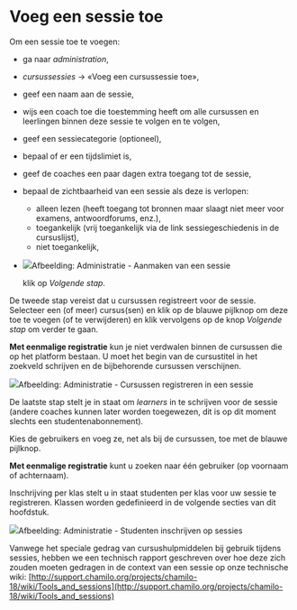 # Voeg een sessie toe

Om een sessie toe te voegen:

- ga naar *administration*,

- *cursussessies* → «Voeg een cursussessie toe»,

- geef een naam aan de sessie,

- wijs een coach toe die toestemming heeft om alle cursussen en leerlingen binnen deze sessie te volgen en te volgen,

- geef een sessiecategorie (optioneel),

- bepaal of er een tijdslimiet is,

- geef de coaches een paar dagen extra toegang tot de sessie,

- bepaal de zichtbaarheid van een sessie als deze is verlopen:

    - alleen lezen (heeft toegang tot bronnen maar slaagt niet meer voor examens, antwoordforums, enz.),
    - toegankelijk (vrij toegankelijk via de link sessiegeschiedenis in de cursuslijst),
    - niet toegankelijk,

- ![](../../.gitbook/assets/sessionajouter%20%281%29.png)Afbeelding: Administratie - Aanmaken van een sessie

    klik op *Volgende stap*.

De tweede stap vereist dat u cursussen registreert voor de sessie. Selecteer een (of meer) cursus(sen) en klik op de blauwe pijlknop om deze toe te voegen (of te verwijderen) en klik vervolgens op de knop *Volgende stap* om verder te gaan.

**Met eenmalige registratie** kun je niet verdwalen binnen de cursussen die op het platform bestaan. U moet het begin van de cursustitel in het zoekveld schrijven en de bijbehorende cursussen verschijnen.

![](../../.gitbook/assets/session-inscription%20%281%29.png)Afbeelding: Administratie - Cursussen registreren in een sessie

De laatste stap stelt je in staat om *learners* in te schrijven voor de sessie (andere coaches kunnen later worden toegewezen, dit is op dit moment slechts een studentenabonnement).

Kies de gebruikers en voeg ze, net als bij de cursussen, toe met de blauwe pijlknop.

**Met eenmalige registratie** kunt u zoeken naar één gebruiker (op voornaam of achternaam).

Inschrijving per klas stelt u in staat studenten per klas voor uw sessie te registreren. Klassen worden gedefinieerd in de volgende secties van dit hoofdstuk.

![](../../.gitbook/assets/session-inscription2%20%281%29.png)Afbeelding: Administratie - Studenten inschrijven op sessies

Vanwege het speciale gedrag van cursushulpmiddelen bij gebruik tijdens sessies, hebben we een technisch rapport geschreven over hoe deze zich zouden moeten gedragen in de context van een sessie op onze technische wiki: [http://support.chamilo.org/projects/chamilo-18/wiki/Tools_and_sessions](http://support.chamilo.org/projects/chamilo-18/wiki/Tools_and_sessions)
